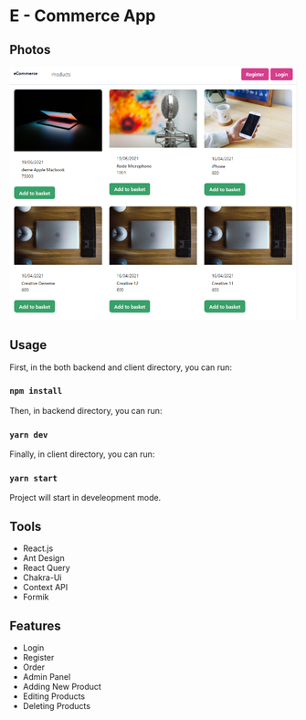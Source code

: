 # E - Commerce App

## Photos

<img style="size: 50%" alt="screen-shots" src="https://github.com/erenduman2/e-commerce-app-react/blob/main/photos/1.png?raw=true"></img>

## Usage

First, in the both backend and client directory, you can run:

### `npm install`

Then, in backend directory, you can run:

### `yarn dev`

Finally, in client directory, you can run:

### `yarn start`

Project will start in develeopment mode. 

## Tools

* React.js
* Ant Design
* React Query
* Chakra-Ui
* Context API
* Formik

## Features

* Login
* Register
* Order
* Admin Panel
* Adding New Product
* Editing Products
* Deleting Products
